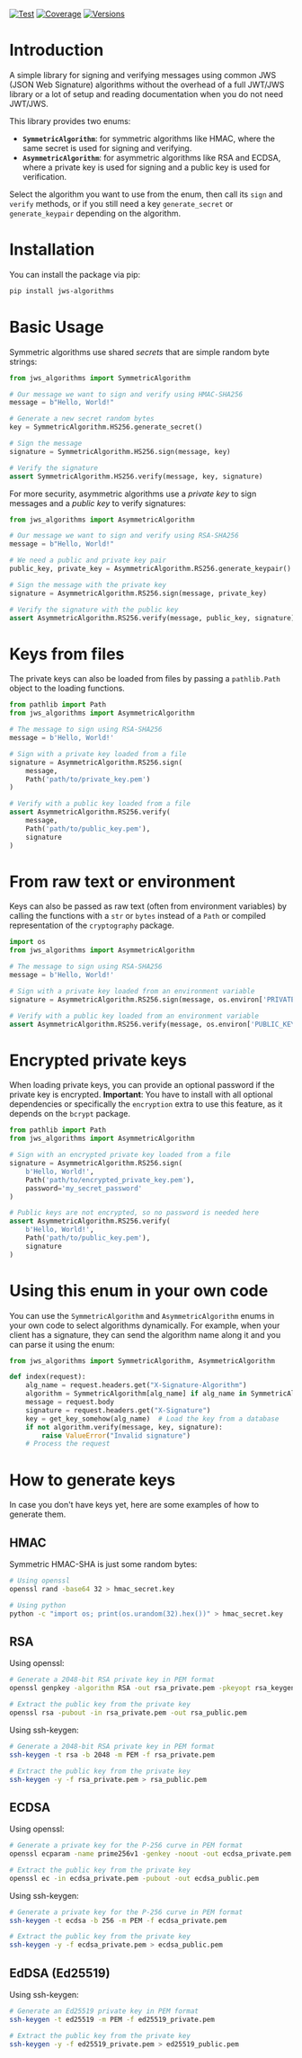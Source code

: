 [![Test](https://github.com/Mari6814/py-jws-algorithms/actions/workflows/test.yml/badge.svg)](https://github.com/Mari6814/py-jws-algorithms/actions/workflows/test.yml)
[![Coverage](https://github.com/Mari6814/py-jws-algorithms/raw/main/badges/coverage.svg)](https://github.com/Mari6814/py-jws-algorithms/raw/main/badges/coverage.svg)
[![Versions](https://github.com/Mari6814/py-jws-algorithms/raw/main/badges/python-versions.svg)](https://github.com/Mari6814/py-jws-algorithms/raw/main/badges/python-versions.svg)

# Introduction

A simple library for signing and verifying messages using common JWS (JSON Web Signature) algorithms without the overhead of a full JWT/JWS library or a lot of setup and reading documentation when you do not need JWT/JWS.

This library provides two enums:

- **`SymmetricAlgorithm`**: for symmetric algorithms like HMAC, where the same secret is used for signing and verifying.
- **`AsymmetricAlgorithm`**: for asymmetric algorithms like RSA and ECDSA, where a private key is used for signing and a public key is used for verification.

Select the algorithm you want to use from the enum, then call its `sign` and `verify` methods, or if you still need a key `generate_secret` or `generate_keypair` depending on the algorithm.

# Installation

You can install the package via pip:

```bash
pip install jws-algorithms
```

# Basic Usage

Symmetric algorithms use shared _secrets_ that are simple random byte strings:

```python
from jws_algorithms import SymmetricAlgorithm

# Our message we want to sign and verify using HMAC-SHA256
message = b"Hello, World!"

# Generate a new secret random bytes
key = SymmetricAlgorithm.HS256.generate_secret()

# Sign the message
signature = SymmetricAlgorithm.HS256.sign(message, key)

# Verify the signature
assert SymmetricAlgorithm.HS256.verify(message, key, signature)
```

For more security, asymmetric algorithms use a _private key_ to sign messages and a _public key_ to verify signatures:

```python
from jws_algorithms import AsymmetricAlgorithm

# Our message we want to sign and verify using RSA-SHA256
message = b"Hello, World!"

# We need a public and private key pair
public_key, private_key = AsymmetricAlgorithm.RS256.generate_keypair()

# Sign the message with the private key
signature = AsymmetricAlgorithm.RS256.sign(message, private_key)

# Verify the signature with the public key
assert AsymmetricAlgorithm.RS256.verify(message, public_key, signature)
```

# Keys from files

The private keys can also be loaded from files by passing a `pathlib.Path` object to the loading functions.

```python
from pathlib import Path
from jws_algorithms import AsymmetricAlgorithm

# The message to sign using RSA-SHA256
message = b'Hello, World!'

# Sign with a private key loaded from a file
signature = AsymmetricAlgorithm.RS256.sign(
    message,
    Path('path/to/private_key.pem')
)

# Verify with a public key loaded from a file
assert AsymmetricAlgorithm.RS256.verify(
    message,
    Path('path/to/public_key.pem'),
    signature
)
```

# From raw text or environment

Keys can also be passed as raw text (often from environment variables) by calling the functions with a `str` or `bytes` instead of a `Path` or compiled representation of the `cryptography` package.

```python
import os
from jws_algorithms import AsymmetricAlgorithm

# The message to sign using RSA-SHA256
message = b'Hello, World!'

# Sign with a private key loaded from an environment variable
signature = AsymmetricAlgorithm.RS256.sign(message, os.environ['PRIVATE_KEY'])

# Verify with a public key loaded from an environment variable
assert AsymmetricAlgorithm.RS256.verify(message, os.environ['PUBLIC_KEY'], signature)
```

# Encrypted private keys

When loading private keys, you can provide an optional password if the private key is encrypted.
**Important**: You have to install with all optional dependencies or specifically the `encryption` extra to use this feature, as it depends on the `bcrypt` package.

```python
from pathlib import Path
from jws_algorithms import AsymmetricAlgorithm

# Sign with an encrypted private key loaded from a file
signature = AsymmetricAlgorithm.RS256.sign(
    b'Hello, World!',
    Path('path/to/encrypted_private_key.pem'),
    password='my_secret_password'
)

# Public keys are not encrypted, so no password is needed here
assert AsymmetricAlgorithm.RS256.verify(
    b'Hello, World!',
    Path('path/to/public_key.pem'),
    signature
)
```

# Using this enum in your own code

You can use the `SymmetricAlgorithm` and `AsymmetricAlgorithm` enums in your own code to select algorithms dynamically. For example, when your client has a signature, they can send the algorithm name along it and you can parse it using the enum:

```python
from jws_algorithms import SymmetricAlgorithm, AsymmetricAlgorithm

def index(request):
    alg_name = request.headers.get("X-Signature-Algorithm")
    algorithm = SymmetricAlgorithm[alg_name] if alg_name in SymmetricAlgorithm else AsymmetricAlgorithm[alg_name]
    message = request.body
    signature = request.headers.get("X-Signature")
    key = get_key_somehow(alg_name)  # Load the key from a database
    if not algorithm.verify(message, key, signature):
        raise ValueError("Invalid signature")
    # Process the request
```

# How to generate keys

In case you don't have keys yet, here are some examples of how to generate them.

## HMAC

Symmetric HMAC-SHA is just some random bytes:

```bash
# Using openssl
openssl rand -base64 32 > hmac_secret.key

# Using python
python -c "import os; print(os.urandom(32).hex())" > hmac_secret.key
```

## RSA

Using openssl:

```bash
# Generate a 2048-bit RSA private key in PEM format
openssl genpkey -algorithm RSA -out rsa_private.pem -pkeyopt rsa_keygen_bits:2048

# Extract the public key from the private key
openssl rsa -pubout -in rsa_private.pem -out rsa_public.pem
```

Using ssh-keygen:

```bash
# Generate a 2048-bit RSA private key in PEM format
ssh-keygen -t rsa -b 2048 -m PEM -f rsa_private.pem

# Extract the public key from the private key
ssh-keygen -y -f rsa_private.pem > rsa_public.pem
```

## ECDSA

Using openssl:

```bash
# Generate a private key for the P-256 curve in PEM format
openssl ecparam -name prime256v1 -genkey -noout -out ecdsa_private.pem

# Extract the public key from the private key
openssl ec -in ecdsa_private.pem -pubout -out ecdsa_public.pem
```

Using ssh-keygen:

```bash
# Generate a private key for the P-256 curve in PEM format
ssh-keygen -t ecdsa -b 256 -m PEM -f ecdsa_private.pem

# Extract the public key from the private key
ssh-keygen -y -f ecdsa_private.pem > ecdsa_public.pem
```

## EdDSA (Ed25519)

Using ssh-keygen:

```bash
# Generate an Ed25519 private key in PEM format
ssh-keygen -t ed25519 -m PEM -f ed25519_private.pem

# Extract the public key from the private key
ssh-keygen -y -f ed25519_private.pem > ed25519_public.pem
```
